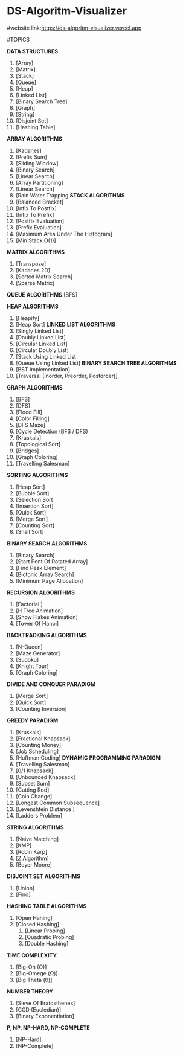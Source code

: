 ﻿# DS-Algoritm-Visualizer
#website link:https://ds-algoritm-visualizer.vercel.app

#TOPICS


**DATA STRUCTURES**
 1.  [Array]
 2.  [Matrix]
 3.  [Stack]
 4.  [Queue]
 5.  [Heap]
 6.  [Linked List]
 7.  [Binary Search Tree]
 8.  [Graph]
 9.  [String]
 10. [Disjoint Set]
 11. [Hashing Table]
 <!--12. Segment Tree -->

**ARRAY ALGORITHMS**
  1. [Kadanes]
  2. [Prefix Sum]
  3. [Sliding Window]
  4. [Binary Search]
  5. [Linear Search]
  6. [Array Partitioning]
  7. [Linear Search]
  8. [Rain Water Trapping
**STACK ALGORITHMS**
  1. [Balanced Bracket]
  2. [Infix  To Postfix]
  3. [Infix To Prefix]
  4. [Postfix Evaluation]
  5. [Prefix Evaluation]
  6. [Maximum Area Under The Histogram]
  7. [Min Stack O(1)]

**MATRIX ALGORITHMS**
  1. [Transpose]
  2. [Kadanes 2D]
  3. [Sorted Matrix Search]
  4. [Sparse Matrix]

**QUEUE ALGORITHMS**
[BFS]

**HEAP ALGORITHMS**
  1. [Heapify]
  2. [Heap Sort]
**LINKED LIST ALGORITHMS**
  1. [Singly Linked List]
  2. [Doubly Linked List]
  3. [Circular Linked List]
  4. [Circular Doubly List]
  5. [Stack Using Linked List
  6. [Queue Using Linked List]
**BINARY SEARCH TREE ALGORITHMS**
  1. [BST Implementation]
  2. [Traversal (Inorder, Preorder, Postorder)]

**GRAPH ALGORITHMS**
  1.  [BFS]
  2.  [DFS]
  3.  [Flood Fill]
  4.  [Color Filling]
  5.  [DFS Maze]
  6.  [Cycle Detection (BFS / DFS)
  8.  [Kruskals]
  9.  [Topological Sort]
  11. [Bridges]
  12. [Graph Coloring]
  13. [Travelling Salesman]
 

   
 **SORTING ALGORITHMS**
  1. [Heap Sort]
  2. [Bubble Sort]
  3. [Selection Sort
  4. [Insertion Sort]
  5. [Quick Sort]
  6. [Merge Sort]
  7. [Counting Sort]
  8. [Shell Sort]
  
**BINARY SEARCH ALGORITHMS**
  1. [Binary Search]
  2. [Start Pont Of Rotated Array]
  3. [Find Peak Element]
  4. [Biotonic Array Search]
  5. [Minimum Page Allocation]

**RECURSION ALGORITHMS**
  1. [Factorial ]
  2. [H Tree Animation]
  3. [Snow Flakes Animation]
  4. [Tower Of Hanoi]

**BACKTRACKING ALGORITHMS**
  1. [N-Queen]
  2. [Maze Generator]
  3. [Sudoku]
  4. [Knight Tour]
  5. [Graph Coloring]
  
**DIVIDE AND CONQUER PARADIGM**
  1. [Merge Sort]
  2. [Quick Sort]
  3. [Counting Inversion]

**GREEDY PARADIGM**
  1. [Kruskals]
  2. [Fractional Knapsack]
  3. [Counting Money]
  4. [Job Scheduling]
  5. [Huffman Coding]
**DYNAMIC PROGRAMMING PARADIGM**
  1.  [Travelling Salesman]
  2.  [0/1 Knapsack]
  3.  [Unbounded Knapsack]
  4.  [Subset Sum]
  5.  [Cutting Rod]
  6.  [Coin Change]
  7.  [Longest Common Subsequence]
  8.  [Levenshtein Distance ]
  9. [Ladders Problem]

**STRING ALGORITHMS**
  1. [Naive Matching]
  2. [KMP]
  3. [Robin Karp]
  4. [Z Algorithm]
  5. [Boyer Moore]

**DISJOINT SET ALGORITHMS**
  1. [Union]
  2. [Find]

**HASHING TABLE ALGORITHMS**
  1. [Open Hahing]
  2. [Closed Hashing]
     1. [Linear Probing]
     2. [Quadratic Probing]
     3. [Double Hashing]




**TIME COMPLEXITY**
  1. [Big-Oh (O)]
  2. [Big-Omege (Ω)]
  3. [Big Theta (θ)]

**NUMBER THEORY**
  1. [Sieve Of Eratosthenes]
  2. [GCD (Eucledian)]
  4. [Binary Exponentiation]

**P, NP, NP-HARD, NP-COMPLETE**
1. [NP-Hard]
2. [NP-Complete]


